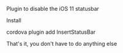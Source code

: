 
Plugin to disable the iOS 11 statusbar

Install

cordova plugin add InsertStatusBar

That's it, you don't have to do anything else
